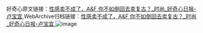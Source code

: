 好奇心原文链接：[性感卖不成了，A&F 你不如倒回去卖复古？_时尚_好奇心日报-卢宝宜 ](https://www.qdaily.com/articles/11593.html)
WebArchive归档链接：[性感卖不成了，A&F 你不如倒回去卖复古？_时尚_好奇心日报-卢宝宜 ](http://web.archive.org/web/20160730063134/http://www.qdaily.com/articles/11593.html)
![image](http://ww3.sinaimg.cn/large/007d5XDply1g3wacfvrfwj30u03v8e81)